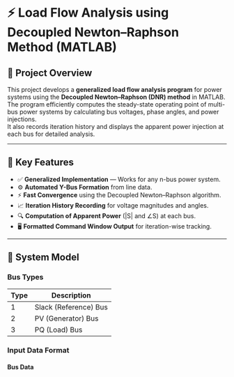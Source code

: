 # ⚡ Load Flow Analysis using Decoupled Newton–Raphson Method (MATLAB)

## 📖 Project Overview
This project develops a **generalized load flow analysis program** for power systems using the **Decoupled Newton–Raphson (DNR) method** in MATLAB.  
The program efficiently computes the steady-state operating point of multi-bus power systems by calculating bus voltages, phase angles, and power injections.  
It also records iteration history and displays the apparent power injection at each bus for detailed analysis.

---

## 🧠 Key Features
- ✅ **Generalized Implementation** — Works for any n-bus power system.
- ⚙️ **Automated Y-Bus Formation** from line data.
- ⚡ **Fast Convergence** using the Decoupled Newton–Raphson algorithm.
- 📈 **Iteration History Recording** for voltage magnitudes and angles.
- 🔍 **Computation of Apparent Power** (|S| and ∠S) at each bus.
- 🖥️ **Formatted Command Window Output** for iteration-wise tracking.

---

## 🧩 System Model
### Bus Types
| Type | Description |
|------|--------------|
| 1 | Slack (Reference) Bus |
| 2 | PV (Generator) Bus |
| 3 | PQ (Load) Bus |

### Input Data Format
#### Bus Data
